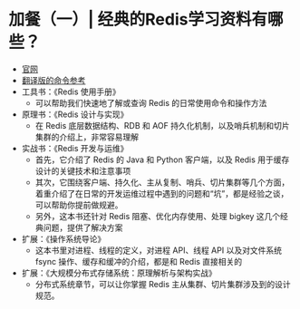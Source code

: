 # 加餐（一）| 经典的Redis学习资料有哪些？

- [官网](https://redis.io/commands/)
- [翻译版的命令参考](http://redisdoc.com)
- 工具书：《Redis 使用手册》
  - 可以帮助我们快速地了解或查询 Redis 的日常使用命令和操作方法
- 原理书：《Redis 设计与实现》
  - 在 Redis 底层数据结构、RDB 和 AOF 持久化机制，以及哨兵机制和切片集群的介绍上，非常容易理解
- 实战书：《Redis 开发与运维》
  - 首先，它介绍了 Redis 的 Java 和 Python 客户端，以及 Redis 用于缓存设计的关键技术和注意事项
  - 其次，它围绕客户端、持久化、主从复制、哨兵、切片集群等几个方面，着重介绍了在日常的开发运维过程中遇到的问题和“坑”，都是经验之谈，可以帮助你提前做规避。
  - 另外，这本书还针对 Redis 阻塞、优化内存使用、处理 bigkey 这几个经典问题，提供了解决方案
- 扩展：《操作系统导论》
  - 这本书里对进程、线程的定义，对进程 API、线程 API 以及对文件系统 fsync 操作、缓存和缓冲的介绍，都是和 Redis 直接相关的
- 扩展：《大规模分布式存储系统：原理解析与架构实战》
   - 分布式系统章节，可以让你掌握 Redis 主从集群、切片集群涉及到的设计规范。